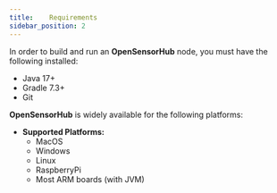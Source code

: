 ```yaml
---
title:    Requirements
sidebar_position: 2
---
```


In order to build and run an **OpenSensorHub** node, you must have the following installed:

- Java 17+
- Gradle 7.3+
- Git

**OpenSensorHub** is widely available for the following platforms:

- **Supported Platforms:**
    - MacOS
    - Windows
    - Linux
    - RaspberryPi
    - Most ARM boards (with JVM)